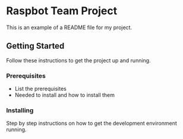 # Raspbot Team Project

This is an example of a README file for my project.

## Getting Started

Follow these instructions to get the project up and running.

### Prerequisites

- List the prerequisites
- Needed to install and how to install them

### Installing

Step by step instructions on how to get the development environment running.

